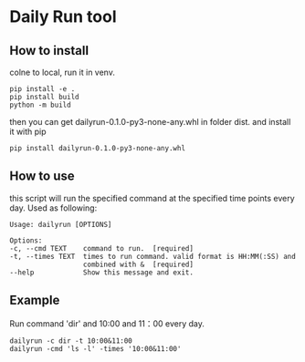 # Daily Run tool
## How to install
colne to local, run it in venv.

    pip install -e .
    pip install build
    python -m build

then you can get dailyrun-0.1.0-py3-none-any.whl in folder dist. and install it with pip

    pip install dailyrun-0.1.0-py3-none-any.whl


## How to use
this script will run the specified command at the specified time points every day.
Used as following:

    Usage: dailyrun [OPTIONS]
    
    Options:
    -c, --cmd TEXT    command to run.  [required]
    -t, --times TEXT  times to run command. valid format is HH:MM(:SS) and
                      combined with &  [required]
    --help            Show this message and exit.

## Example
Run command 'dir' and 10:00 and 11：00 every day.

    dailyrun -c dir -t 10:00&11:00
    dailyrun -cmd 'ls -l' -times '10:00&11:00'
